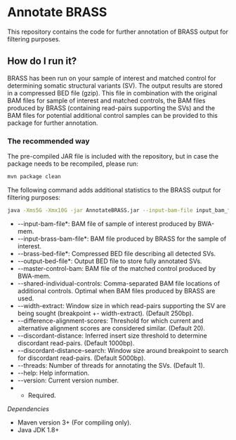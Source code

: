 # Annotate BRASS

This repository contains the code for further annotation of BRASS output for filtering purposes. 

## How do I run it?

BRASS has been run on your sample of interest and matched control for determining somatic structural variants (SV). The output results are stored in a compressed BED file (gzip). This file in combination with the original BAM files for sample of interest and matched controls, the BAM files produced by BRASS (containing read-pairs supporting the SVs) and the BAM files for potential additional control samples can be provided to this package for further annotation.  

### The recommended way

The pre-compiled JAR file is included with the repository, but in case the package needs to be recompiled, please run:

```bash
mvn package clean
```

The following command adds additional statistics to the BRASS output for filtering purposes:

```bash
java -Xms5G -Xmx10G -jar AnnotateBRASS.jar --input-bam-file input_bam_file --input-brass-bam-file input_brass_bam_file --brass-bed-file gzip_bed_file --output-bed-file output_bed_file --master-control-bam brass_control_bam --shared-individual-controls brass_bam_controls --width-extract width --difference-alignment-scores difference_scores --discordant-distance distance --discordant-distance-search width_search --threads number_of_threads --help --version
```

- --input-bam-file*: BAM file of sample of interest produced by BWA-mem.
- --input-brass-bam-file*: BAM file produced by BRASS for the sample of interest.
- --brass-bed-file*: Compressed BED file describing all detected SVs.
- --output-bed-file*: Output BED file to store fully annotated SVs.
- --master-control-bam: BAM file of the matched control produced by BWA-mem.
- --shared-individual-controls: Comma-separated BAM file locations of additional controls. Optimal when BAM files produced by BRASS are used.
- --width-extract: Window size in which read-pairs supporting the SV are being sought (breakpoint +- width-extract). (Default 250bp).
- --difference-alignment-scores: Threshold for which current and alternative alignment scores are considered similar. (Default 20).
- --discordant-distance: Inferred insert size threshold to determine discordant read-pairs. (Default 1000bp).
- --discordant-distance-search: Window size around breakpoint to search for discordant read-pairs. (Default 5000bp).
- --threads: Number of threads for annotating the SVs. (Default 1).
- --help: Help information.
- --version: Current version number.
- * Required.

*Dependencies*
- Maven version 3+ (For compiling only).
- Java JDK 1.8+
